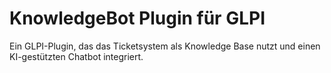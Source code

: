 # KnowledgeBot Plugin für GLPI

Ein GLPI-Plugin, das das Ticketsystem als Knowledge Base nutzt und einen KI-gestützten Chatbot integriert.
